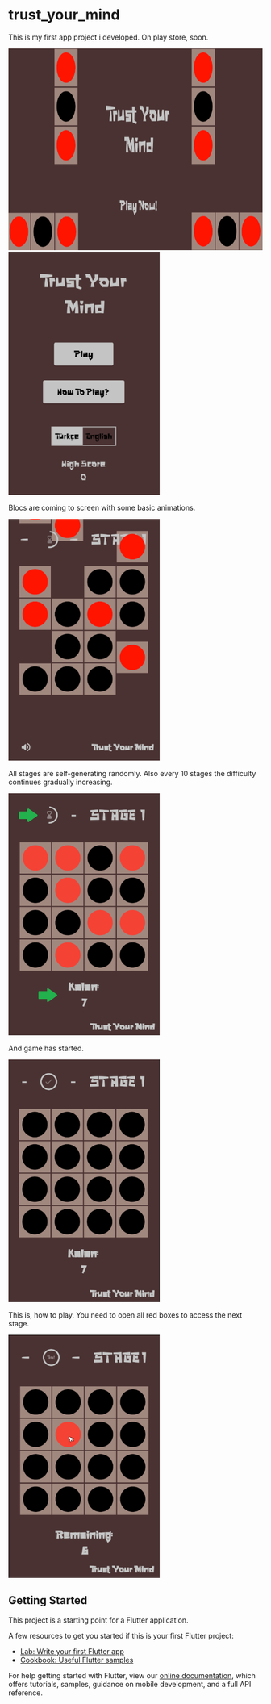 # trust_your_mind


This is my first app project i developed. On play store, soon. 

<img src="assets/Images/bigpic.png" height ="400" >
<img src="assets/Images/mainpage.png" width ="300">


 Blocs are coming to screen with some basic animations.  
 
<img src="assets/Images/blocs.png" width ="300">


 All stages are self-generating randomly. Also every 10 stages the difficulty continues gradually increasing.
 
<img src="assets/Images/tutorial1.png" width ="300">


 And game has started.
 
<img src="assets/Images/tutorial2.png" width ="300">


This is, how to play. You need to open all red boxes to access the next stage. 

<img src="assets/Images/tutorial3.png" width ="300">

## Getting Started

This project is a starting point for a Flutter application.

A few resources to get you started if this is your first Flutter project:

- [Lab: Write your first Flutter app](https://flutter.dev/docs/get-started/codelab)
- [Cookbook: Useful Flutter samples](https://flutter.dev/docs/cookbook)

For help getting started with Flutter, view our
[online documentation](https://flutter.dev/docs), which offers tutorials,
samples, guidance on mobile development, and a full API reference.
